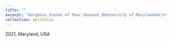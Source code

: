 ```yaml
---
title: ""
excerpt: "Gorgeous Scenes of Four Seasons @University of Maryland<br/><img src='/images/four_seasons_UMD.png'>"
collection: portfolio
---
```


2021, Maryland, USA
